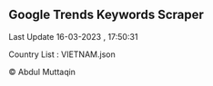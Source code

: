 

## Google Trends Keywords Scraper 
 
Last Update 16-03-2023 , 17:50:31

Country List :
VIETNAM.json



© Abdul Muttaqin 
